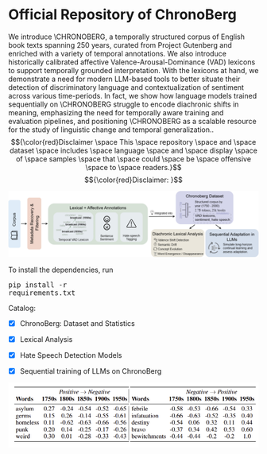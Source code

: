# Official Repository of ChronoBerg

We introduce \CHRONOBERG, a temporally structured corpus of English book texts spanning 250 years, curated from Project Gutenberg and enriched with a variety of temporal annotations. We also introduce historically calibrated affective Valence-Arousal-Dominance (VAD)  lexicons to support temporally grounded interpretation. With the lexicons at hand, we demonstrate a need for modern LLM-based tools to better situate their detection of discriminatory language and contextualization of sentiment across various time-periods. In fact, we show how language models trained sequentially on \CHRONOBERG struggle to encode diachronic shifts in meaning, emphasizing the need for temporally aware training and evaluation pipelines, and positioning \CHRONOBERG as a scalable resource for the study of linguistic change and temporal generalization..$${\color{red}Disclaimer \space This \space repository  \space and \space dataset \space includes \space language \space and \space display \space of \space samples \space that \space could \space be \space offensive \space to \space readers.}$$ $${\color{red}Disclaimer: }$$

![ChronoBerg](https://github.com/paulsubarna/Chronoberg/blob/main/figures/chrono_flow.png)

To install the dependencies, run <pre/>pip install -r requirements.txt</pre> 

Catalog:
- [x] ChronoBerg: Dataset and Statistics
- [x] Lexical Analysis
- [x] Hate Speech Detection Models
- [x] Sequential training of LLMs on ChronoBerg


![Lexical](https://github.com/paulsubarna/Chronoberg/blob/main/figures/lexical_analysis.png)
